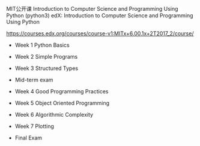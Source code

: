 MIT公开课 Introduction to Computer Science and Programming Using Python (python3)
edX: Introduction to Computer Science and Programming Using Python

https://courses.edx.org/courses/course-v1:MITx+6.00.1x+2T2017_2/course/

* Week 1 Python Basics

* Week 2 Simple Programs

* Week 3 Structured Types

* Mid-term exam

* Week 4 Good Programming Practices

* Week 5 Object Oriented Programming

* Week 6 Algorithmic Complexity

* Week 7 Plotting

* Final Exam
